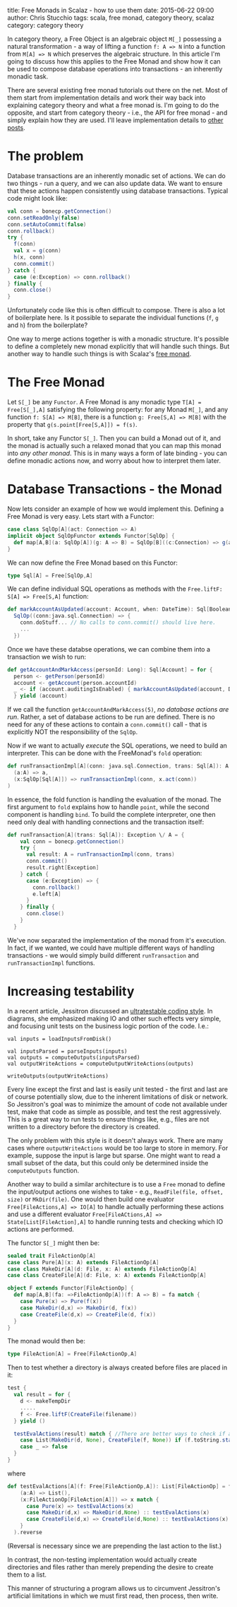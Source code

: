 title: Free Monads in Scalaz - how to use them
date: 2015-06-22 09:00
author: Chris Stucchio
tags: scala, free monad, category theory, scalaz
category: category theory

In category theory, a Free Object is an algebraic object `M[_]` possessing a natural transformation - a way of lifting a function `f: A => N` into a function from `M[A] => N` which preserves the algebraic structure. In this article I'm going to discuss how this applies to the Free Monad and show how it can be used to compose database operations into transactions - an inherently monadic task.

There are several existing free monad tutorials out there on the net. Most of them start from implementation details and work their way back into explaining category theory and what a free monad is. I'm going to do the opposite, and start from category theory - i.e., the API for free monad - and simply explain how they are used. I'll leave implementation details to [other posts](http://noelwelsh.com/programming/2015/04/13/free-monads-are-simple/).

# The problem

Database transactions are an inherently monadic set of actions. We can do two things - run a query, and we can also update data. We want to ensure that these actions happen consistently using database transactions. Typical code might look like:

```scala
val conn = bonecp.getConnection()
conn.setReadOnly(false)
conn.setAutoCommit(false)
conn.rollback()
try {
  f(conn)
  val x = g(conn)
  h(x, conn)
  conn.commit()
} catch {
  case (e:Exception) => conn.rollback()
} finally {
  conn.close()
}
```

Unfortunately code like this is often difficult to compose. There is also a lot of boilerplate here. Is it possible to separate the individual functions (`f`, `g` and `h`) from the boilerplate?

One way to merge actions together is with a monadic structure. It's possible to define a completely new monad explicitly that will handle such things. But another way to handle such things is with Scalaz's [free monad](https://github.com/scalaz/scalaz/blob/scalaz-seven/core/src/main/scala/scalaz/Free.scala).

# The Free Monad

Let `S[_]` be any `Functor`. A Free Monad is any monadic type `T[A] = Free[S[_],A]` satisfying the following property: for any Monad `M[_]`, and any function `f: S[A] => M[B]`, there is a function `g: Free[S,A] => M[B]` with the property that `g(s.point[Free[S,A]]) = f(s)`.

In short, take any Functor `S[_]`. Then you can build a Monad out of it, and the monad is actually such a relaxed monad that you can map this monad into *any other monad*. This is in many ways a form of late binding - you can define monadic actions now, and worry about how to interpret them later.

# Database Transactions - the Monad

Now lets consider an example of how we would implement this. Defining a Free Monad is very easy. Lets start with a Functor:

```scala
case class SqlOp[A](act: Connection => A)
implicit object SqlOpFunctor extends Functor[SqlOp] {
  def map[A,B](a: SqlOp[A])(g: A => B) = SqlOp[B]((c:Connection) => g(a.act(c)))
}
```

We can now define the Free Monad based on this Functor:

```scala
type Sql[A] = Free[SqlOp,A]
```

We can define individual SQL operations as methods with the `Free.liftF: S[A] => Free[S,A]` function:

```scala
def markAccountAsUpdated(account: Account, when: DateTime): Sql[Boolean] = Free.liftF(
  SqlOp((conn:java.sql.Connection) => {
    conn.doStuff... // No calls to conn.commit() should live here.
    ...
  })
```

Once we have these databse operations, we can combine them into a transaction we wish to run:

```scala
def getAccountAndMarkAccess(personId: Long): Sql[Account] = for {
  person <- getPerson(personId)
  account <- getAccount(person.accountId)
  _ <- if (account.auditingIsEnabled) { markAccountAsUpdated(account, DateTime.now()) } else { None }
  } yield (account)
```

If we call the function `getAccountAndMarkAccess(5)`, *no database actions are run*. Rather, a set of database actions to be run are defined. There is no need for any of these actions to contain a `conn.commit()` call - that is explicitly NOT the responsibility of the `SqlOp`.

Now if we want to actually *execute* the SQL operations, we need to build an interpreter. This can be done with the FreeMonad's `fold` operation:

```scala
def runTransactionImpl[A](conn: java.sql.Connection, trans: Sql[A]): A = trans.fold(
  (a:A) => a,
  (x:SqlOp[Sql[A]]) => runTransactionImpl(conn, x.act(conn))
)
```

In essence, the fold function is handling the evaluation of the monad. The first argument to `fold` explains how to handle `point`, while the second component is handling `bind`. To build the complete interpreter, one then need only deal with handling connections and the transaction itself:

```scala
def runTransaction[A](trans: Sql[A]): Exception \/ A = {
    val conn = bonecp.getConnection()
    try {
      val result: A = runTransactionImpl(conn, trans)
      conn.commit()
      result.right[Exception]
    } catch {
      case (e:Exception) => {
        conn.rollback()
        e.left[A]
      }
    } finally {
      conn.close()
    }
  }
```

We've now separated the implementation of the monad from it's execution. In fact, if we wanted, we could have multiple different ways of handling transactions - we would simply build different `runTransaction` and `runTransactionImpl` functions.

# Increasing testability

In a recent article, Jessitron discussed an [ultratestable coding style](http://blog.jessitron.com/2015/06/ultratestable-coding-style.html). In diagrams, she emphasized making IO and other such effects very simple, and focusing unit tests on the business logic portion of the code. I.e.:

```
val inputs = loadInputsFromDisk()

val inputsParsed = parseInputs(inputs)
val outputs = computeOutputs(inputsParsed)
val outputWriteActions = computeOutputWriteActions(outputs)

writeOutputs(outputWriteActions)
```

Every line except the first and last is easily unit tested - the first and last are of course potentially slow, due to the inherent limitations of disk or network. So Jessitron's goal was to minimize the amount of code not available under test, make that code as simple as possible, and test the rest aggressively. This is a great way to run tests to ensure things like, e.g., files are not written to a directory before the directory is created.

The only problem with this style is it doesn't always work. There are many cases where `outputWriteActions` would be too large to store in memory. For example, suppose the input is large but sparse. One might want to read a small subset of the data, but this could only be determined inside the `computeOutputs` function.

Another way to build a similar architecture is to use a `Free` monad to define the input/output actions one wishes to take - e.g., `ReadFile(file, offset, size)` or `MkDir(file)`. One would then build one evaluator `Free[FileActions,A] => IO[A]` to handle actually performing these actions and use a different evaluator `Free[FileACtions,A] => State[List[FileAction],A]` to handle running tests and checking which IO actions are performed.

The functor `S[_]` might then be:

```scala
sealed trait FileActionOp[A]
case class Pure[A](x: A) extends FileActionOp[A]
case class MakeDir[A](d: File, x: A) extends FileActionOp[A]
case class CreateFile[A](d: File, x: A) extends FileActionOp[A]

object F extends Functor[FileActionOp] {
  def map[A,B](fa: =>FileActionOp[A])(f: A => B) = fa match {
    case Pure(x) => Pure(f(x))
    case MakeDir(d,x) => MakeDir(d, f(x))
    case CreateFile(d,x) => CreateFile(d, f(x))
  }
}
```

The monad would then be:
```scala
type FileAction[A] = Free[FileActionOp,A]
```

Then to test whether a directory is always created before files are placed in it:

```scala
test {
  val result = for {
    d <- makeTempDir
    .....
    f <- Free.liftF(CreateFile(filename))
  } yield ()

  testEvalActions(result) match { //There are better ways to check if a file is in a directory
    case List(MakeDir(d, None), CreateFile(f, None)) if (f.toString.startsWith(d)) => true
    case _ => false
  }
}
```

where

```scala
def testEvalActions[A](f: Free[FileActionOp,A]): List[FileActionOp] = f.fold(
    (a:A) => List(),
    (x:FileActionOp[FileAction[A]]) => x match {
      case Pure(x) => testEvalActions(x)
      case MakeDir(d,x) => MakeDir(d,None) :: testEvalActions(x)
      case CreateFile(d,x) => CreateFile(d,None) :: testEvalActions(x)
    }
  ).reverse
```

(Reversal is necessary since we are prepending the last action to the list.)

In contrast, the non-testing implementation would actually create directories and files rather than merely prepending the desire to create them to a list.

This manner of structuring a program allows us to circumvent Jessitron's artificial limitations in which we must first read, then process, then write.

